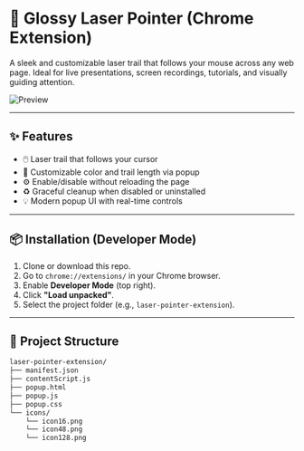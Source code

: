 # 🔦 Glossy Laser Pointer (Chrome Extension)

A sleek and customizable laser trail that follows your mouse across any web page. Ideal for live presentations, screen recordings, tutorials, and visually guiding attention.

![Preview](preview.gif) <!-- Optional animated GIF showing effect -->

---

## ✨ Features

- 🖱️ Laser trail that follows your cursor
- 🎨 Customizable color and trail length via popup
- ⚙️ Enable/disable without reloading the page
- ♻️ Graceful cleanup when disabled or uninstalled
- 💡 Modern popup UI with real-time controls

---

## 📦 Installation (Developer Mode)

1. Clone or download this repo.
2. Go to `chrome://extensions/` in your Chrome browser.
3. Enable **Developer Mode** (top right).
4. Click **"Load unpacked"**.
5. Select the project folder (e.g., `laser-pointer-extension`).

---

## 📁 Project Structure

```bash
laser-pointer-extension/
├── manifest.json
├── contentScript.js
├── popup.html
├── popup.js
├── popup.css
└── icons/
    └── icon16.png
    └── icon48.png
    └── icon128.png
